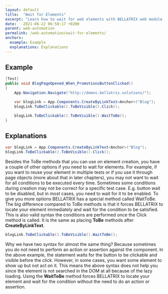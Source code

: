 ```yaml
---
layout: default
title:  "Wait for Elements"
excerpt: "Learn how to wait for web elements with BELLATRIX web module."
date:   2021-06-22 06:50:17 +0200
parent: web-automation
permalink: /web-automation/wait-for-elements/
anchors:
  example: Example
  explanations: Explanations
---
```

Example
-------
```csharp
[Test]
public void BlogPageOpened_When_PromotionsButtonClicked()
{
    App.Navigation.Navigate("http://demos.bellatrix.solutions/");

    var blogLink = App.Components.CreateByLinkText<Anchor>("Blog");
    blogLink.ToBeClickable().ToBeVisible().Click();

    blogLink.ToBeClickable().ToBeVisible().WaitToBe();
}
```

Explanations
------------
```csharp
var blogLink = App.Components.CreateByLinkText<Anchor>("Blog");
blogLink.ToBeClickable().ToBeVisible().Click();
```
Besides the ToBe methods that you can use on element creation, you have a couple of other options if you need to wait for elements. For example, if you want to reuse your element in multiple tests or if you use it through page objects (more about that in later chapters), you may not want to wait for all conditions to be executed every time. Sometimes some conditions during creation may not be correct for a specific test case. E.g. button wait to be disabled, but in most cases, you need to wait for it to be enabled. To give you more options BELLATRIX has a special method called WaitToBe. The big difference compared to ToBe methods is that it forces BELLATRIX to locate your element immediately and wait for the condition to be satisfied.
This is also valid syntax the conditions are performed once the Click method is called. It is the same as placing **ToBe** methods after **CreateByLinkText**.
```csharp
blogLink.ToBeClickable().ToBeVisible().WaitToBe();
```
Why we have two syntax for almost the same thing? Because sometimes you do not need to perform an action or assertion against the component. In the above example, the statement waits for the button to be clickable and visible before the click. However, in some cases, you want some element to show up but not act on it. This means the above syntax does not help you since the element is not searched in the DOM at all because of the lazy loading.
Using the **WaitToBe** method forces BELLATRIX to locate your element and wait for the condition without the need to do an action or assertion.